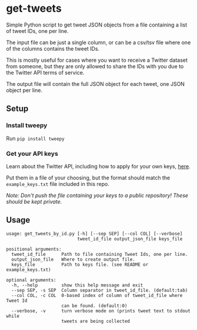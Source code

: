 # get-tweets
Simple Python script to get tweet JSON objects from a file containing a list of tweet IDs, one per line.

The input file can be just a single column, or can be a csv/tsv file where one of the columns contains the tweet IDs.

This is mostly useful for cases where you want to receive a Twitter dataset from someone, but they are only allowed to share the IDs with you due to the Twitter API terms of service.

The output file will contain the full JSON object for each tweet, one JSON object per line.

## Setup

### Install tweepy
Run `pip install tweepy`

### Get your API keys
Learn about the Twitter API, including how to apply for your own keys, [here](https://developer.twitter.com/).

Put them in a file of your choosing, but the format should match the `example_keys.txt` file included in this repo.

_Note: Don't push the file containing your keys to a public repository! These should be kept private._

## Usage

```
usage: get_tweets_by_id.py [-h] [--sep SEP] [--col COL] [--verbose]
                           tweet_id_file output_json_file keys_file

positional arguments:
  tweet_id_file      Path to file containing Tweet Ids, one per line.
  output_json_file   Where to create output file.
  keys_file          Path to keys file. (see README or example_keys.txt)

optional arguments:
  -h, --help         show this help message and exit
  --sep SEP, -s SEP  Column separator in tweet_id_file. (default:tab)
  --col COL, -c COL  0-based index of column of tweet_id_file where Tweet Id
                     can be found. (default:0)
  --verbose, -v      turn verbose mode on (prints tweet text to stdout while
                     tweets are being collected
```
